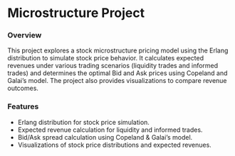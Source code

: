 #  Microstructure Project
 
### Overview
This project explores a stock microstructure pricing model using the Erlang distribution to simulate stock price behavior. It calculates expected revenues under various trading scenarios (liquidity trades and informed trades) and determines the optimal Bid and Ask prices using Copeland and Galai’s model. The project also provides visualizations to compare revenue outcomes.

### Features
- Erlang distribution for stock price simulation.
- Expected revenue calculation for liquidity and informed trades.
- Bid/Ask spread calculation using Copeland & Galai’s model.
- Visualizations of stock price distributions and expected revenues.


